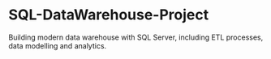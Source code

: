 # SQL-DataWarehouse-Project
Building modern data warehouse with SQL Server, including ETL processes, data modelling and analytics.
